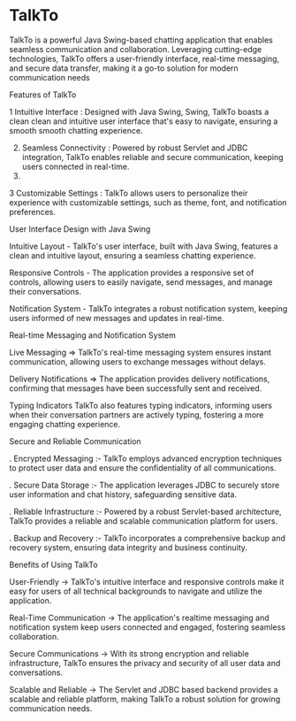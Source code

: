 # TalkTo
 TalkTo is a powerful Java Swing-based chatting application that enables seamless  communication and collaboration. Leveraging cutting-edge technologies, TalkTo  offers a user-friendly interface, real-time messaging, and secure data transfer,  making it a go-to solution for modern communication needs




Features of TalkTo


  1 Intuitive Interface : Designed with Java Swing, Swing, TalkTo boasts a clean clean and intuitive user interface that's easy to navigate, ensuring a smooth smooth chatting experience.
  
  
  2. Seamless Connectivity : Powered by robust Servlet and JDBC integration, TalkTo enables reliable and secure communication, keeping users connected in real-time.
  3. 
  
  3 Customizable Settings : TalkTo allows users to personalize their experience with customizable settings, such as theme, font, and notification preferences.




User Interface Design with Java Swing


  Intuitive Layout - TalkTo's user interface, built with Java Swing, features a clean and intuitive layout, ensuring a seamless chatting experience.
  
  
  Responsive Controls - The application provides a responsive set of controls, allowing users to easily navigate, send messages, and manage their conversations.
  
  
  Notification System - TalkTo integrates a robust notification system, keeping users informed of new messages and updates in real-time.




Real-time Messaging and Notification System


  Live Messaging => TalkTo's real-time messaging system ensures instant communication, allowing users to exchange messages without delays.
  
  
  Delivery Notifications => The application provides delivery notifications, confirming that messages have been successfully sent and received.
  
  
  Typing Indicators TalkTo also features typing indicators, informing users when their conversation partners are actively typing, fostering a more engaging chatting experience.




Secure and Reliable Communication


 . Encrypted Messaging :-
        TalkTo employs advanced encryption techniques to protect user data and ensure the confidentiality of all communications.
        

 . Secure Data Storage :-
         The application leverages JDBC to securely store user information and chat history, safeguarding sensitive data.


 . Reliable Infrastructure :-
         Powered by a robust Servlet-based architecture, TalkTo provides a reliable and scalable communication platform for users.
         

 . Backup and Recovery :-
         TalkTo incorporates a comprehensive backup and recovery system, ensuring data integrity and business continuity.



     
Benefits of Using TalkTo


User-Friendly -> TalkTo's intuitive interface and responsive controls make it easy for users of all technical backgrounds to navigate and utilize the application.


Real-Time Communication -> The application's realtime messaging and notification system keep users connected and engaged, fostering seamless collaboration.


Secure Communications -> With its strong encryption and reliable infrastructure, TalkTo ensures the privacy and security of all user data and conversations.


Scalable and Reliable -> The Servlet and JDBC based backend provides a scalable and reliable platform, making TalkTo a robust solution for growing communication needs.
